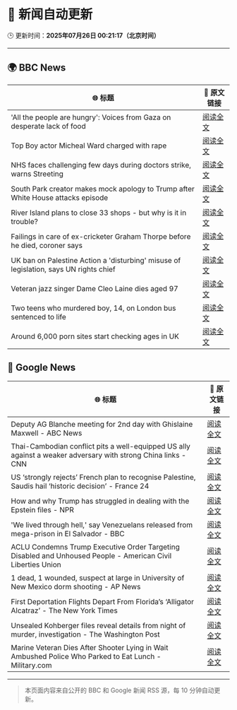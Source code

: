 # 🧠 新闻自动更新

🕒 更新时间：**2025年07月26日 00:21:17（北京时间）**

---

## 🌍 BBC News

| 🌐 标题 | 🔗 原文链接 |
|--------|-------------|
| 'All the people are hungry': Voices from Gaza on desperate lack of food | [阅读全文](https://www.bbc.com/news/videos/c4g8gy52dwgo) |
| Top Boy actor Micheal Ward charged with rape | [阅读全文](https://www.bbc.com/news/articles/c04d4k6n5dyo) |
| NHS faces challenging few days during doctors strike, warns Streeting | [阅读全文](https://www.bbc.com/news/articles/c0epel8gd49o) |
| South Park creator makes mock apology to Trump after White House attacks episode | [阅读全文](https://www.bbc.com/news/articles/cz7l7g21e0yo) |
| River Island plans to close 33 shops - but why is it in trouble? | [阅读全文](https://www.bbc.com/news/articles/c873755llwlo) |
| Failings in care of ex-cricketer Graham Thorpe before he died, coroner says | [阅读全文](https://www.bbc.com/news/articles/cy9x9r038y0o) |
| UK ban on Palestine Action a 'disturbing' misuse of legislation, says UN rights chief | [阅读全文](https://www.bbc.com/news/articles/cdjxjpl8g0do) |
| Veteran jazz singer Dame Cleo Laine dies aged 97 | [阅读全文](https://www.bbc.com/news/articles/ce78ddyjl76o) |
| Two teens who murdered boy, 14, on London bus sentenced to life | [阅读全文](https://www.bbc.com/news/articles/cj9v987d4kjo) |
| Around 6,000 porn sites start checking ages in UK | [阅读全文](https://www.bbc.com/news/articles/c24v4dl5r16o) |

## 📰 Google News

| 🌐 标题 | 🔗 原文链接 |
|--------|-------------|
| Deputy AG Blanche meeting for 2nd day with Ghislaine Maxwell - ABC News | [阅读全文](https://news.google.com/rss/articles/CBMikwFBVV95cUxOWUh2a1Vnc0JDUS1QYnI3M1hJWDFWYTNHNFQxYm85OUNRRExWYzNGSFJKMkpVQU04cElFb01pRTFBV0RnTmM1dzhSOGE0TGFJUkNBM3c4aF85dWpJNHBLNXJ3czM0dnBfUzBTeE1NWTNLaHk3aVJ5VmtPUlVWcHFvWXd1YlYyRHR3dkdVbklkV3ZFOGfSAZgBQVVfeXFMTm85eWZBZjdWb2R6aTlJY3FFNHg4SDdwdlEwQ3l6Yk11blpTbnA3bkpNeDNKUUQ2a1FKdUs5NEFfOHNHZGJHQ3hiWElJbUxmT0JRVGtSQlVISXltVHF6TnZ1eFk2V2p2SEdaODJCbFdhZGZrX0c1QmY3WW9GV0QwM3pVUFp6UlBlanFEb2FzOS04enZRdFJGQ1g?oc=5) |
| Thai-Cambodian conflict pits a well-equipped US ally against a weaker adversary with strong China links - CNN | [阅读全文](https://news.google.com/rss/articles/CBMimgFBVV95cUxNdTdUOWNjVkNvcFZvTDVETE8wVnphUURYdXZzUF93OS1DWjFBQlI1MzZUQTZiQkttNlJwUmt6eGVJQlZBdDFXVWNkeWdZYkstd18wR0VwSzBQMlU0SzZwOGk5RURRWG51VjN1Mk1QcTRiX0R5ckxkZzlnQnBXNkV6eld5Znlvdldhb21LNnRjOFBZVlJmZ3pkSkNB0gGfAUFVX3lxTE90YXFHT3NtRmRvTTVKWFdrY29PRkhJVXlqeUJ6blZ0cjFMbGdTUENzQ3RDQzhBUmZ4ZEczRy1hMXByWEZyV0o5UkVfNVlxWl81U0x5VWkyREdhS2tveVdFaHlJWUl0ZHFIZzVqYWI5Z3dQQ0o0alF0Q3NILUJ3U3JRSm9BSHpZVkswTDdWOVh1cTFzSlZvZTE3RkpvejRMSQ?oc=5) |
| US ‘strongly rejects’ French plan to recognise Palestine, Saudis hail ‘historic decision’ - France 24 | [阅读全文](https://news.google.com/rss/articles/CBMizgFBVV95cUxOSWkwN0VoaGJhTVVqVk9qYXpwYk5SM0NhRmRGdzRtRXJkT0Z5cmNMMGhVS3hyaEJvOVlFYkZxUkNrZXFRSWxGcXlLcU00RkFVamh6VWJOeDNta3l2UkFYMmJTMWlGNXoxRDdBVjhSaDZxWmwxZXFUeUVzUkx0Q2VQWDJhWlNsSVBfd2dubUZLeVBOdTNicWtqNnY3WjQxaURnakVhZ282alNlSkM4eW1ycVZ1V3NkMHpuVDJheXpQcDlHbkdkb21kaHZkLUlIUQ?oc=5) |
| How and why Trump has struggled in dealing with the Epstein files - NPR | [阅读全文](https://news.google.com/rss/articles/CBMihAFBVV95cUxPeDBLdkxTc0hhZzZJMU5UdVJmOEhDU2s0bDZXUzdkeHVnSTV6VmZVNmd0THJpZEpXbnlvVENiT2RncW5yY3lVSU1STjYzcW41U2MzS2pYS0FTZmR0VTdsS05QbXllUzkyU1FBeUszRnhOeE5ub3pTOGdjSzBCU0Z6azNYZS0?oc=5) |
| 'We lived through hell,' say Venezuelans released from mega-prison in El Salvador - BBC | [阅读全文](https://news.google.com/rss/articles/CBMiWkFVX3lxTE42Mi1jNVlJdjJ3ZzBhUkdxeDlvWEZFY1duWUlRdENnRXM2N2hZSjEwV1dZR2lzQTllbHk5UkxrVkFRZ3N1XzRjanMzYmFQSVlac3RuYXZQbF81QdIBX0FVX3lxTE1YeFU3bEEzM3ktbkVmYmNFa01LdGFMV3Q5bVZDeTVPWWlEYnh4MENDeUtfbzZRZUhXd2VoR3RVSTNYRUJXUWpuUVNLVXhRNkFPLTlONmFxRWhtS1JwdzNn?oc=5) |
| ACLU Condemns Trump Executive Order Targeting Disabled and Unhoused People - American Civil Liberties Union | [阅读全文](https://news.google.com/rss/articles/CBMirwFBVV95cUxPMk8yaWdsaTVTOVVyQlBkeS1oUU15V0lZMHJIRXU4QkZ3eUJsNUFCREFTUTV0NFBqRkg0V3JVa3pxV0FvVDF1Qkk1YkNXU2NpbEFBeWsyZmZZeXQyemk0Yk8zaUVqbmM1WWhBa2FzS2VucS1SOVJiMURaWEJUOU9aNlRPcXZZMXdDcW9kd0Z3LW9DcURRMmpGWnBNVHNqWFhTYUhENFZVSUd5RmxsazJN?oc=5) |
| 1 dead, 1 wounded, suspect at large in University of New Mexico dorm shooting - AP News | [阅读全文](https://news.google.com/rss/articles/CBMiqwFBVV95cUxOeW4zOTBFN2E2TmNiTUpSTFZHNG12emU3M3JLV0RZZENWVC1PaWozX2xLWUpOS1M2eTBEUVBBZXJwRjRSYW91X3pwdTN5S2drWTJIc0RKOFdIUE1KLUpPWkt3akVOZWdYejVXZVV5Q1JBTUJucnhBbGN1S2gyT3Z5UDk1Vml6UmxDSXcxU1l2VHdDa2c1VjJ5LWwzX3EtTTltSnlyeng3U0ppUFk?oc=5) |
| First Deportation Flights Depart From Florida’s ‘Alligator Alcatraz’ - The New York Times | [阅读全文](https://news.google.com/rss/articles/CBMiiAFBVV95cUxQd2hpazdiMWU4S3VOUVlaR3FScXFjeWJvY0RLSDk3eTZtZ0s0Y2pVU1VsM1ZoMV8wSzBHODJiYlYzdFFuWnZBeUR3bzZJUDNjaTBSeGJLYXg2VEF6RWk4dUlVbnllTnlUdk0tZnIyd2F4OFpqVkYyQi01SzNCbThFdU9adzg0S1o1?oc=5) |
| Unsealed Kohberger files reveal details from night of murder, investigation - The Washington Post | [阅读全文](https://news.google.com/rss/articles/CBMinwFBVV95cUxQQ2NXMUNreWFJUWw4N2VoM2pTZTdnSEZQU2RucllnU2hmVVZmMDFMTzN3Vmk0ektta0sxZnVoY2N2ZmZPTWtsUTRULTNCTEFHR3d4Nmc1NkdHeVhrVERGaE1PM3dmWnNlVU14TjhvbzU0ZURFRFpVSWQ1ZDhWdDFtNVFtalZzV2syeVhWUGJINnl1S3RiVlJCNGNtNGJiRm8?oc=5) |
| Marine Veteran Dies After Shooter Lying in Wait Ambushed Police Who Parked to Eat Lunch - Military.com | [阅读全文](https://news.google.com/rss/articles/CBMizgFBVV95cUxOV0s4WC1sRW83d3pPcmgzNi03alBLY3RYdnRNZktCeWwySlNkXzdRMXc5ckNHUlBmamF6N3ZMenJiVUpDUlY3UV9xNlVNeWhkVDlsV0JzVVphZ0p3WDFaQ0xYTjY0ZTFPQUN6OVNjZDFHQ3RWUDUyWGdaaFpqU3hCNjU3bkJUY1R3eWFxVEJuQ1VqS1Vwelp5U0pjSXJGcVpPcW1hU18xRk1GU2t5Y28tMXFfb2NCb2pnaXI0aDNQaUFNVkxoY09vQ0FxaTJ0Zw?oc=5) |

---
> 本页面内容来自公开的 BBC 和 Google 新闻 RSS 源，每 10 分钟自动更新。